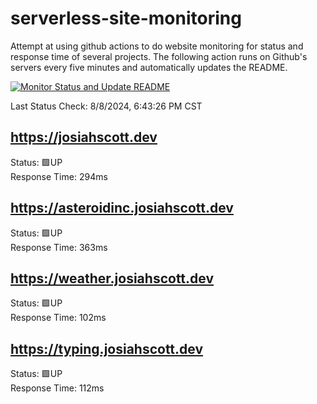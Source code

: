 # serverless-site-monitoring
Attempt at using github actions to do website monitoring for status and response time of several projects. The following action runs on Github's servers every five minutes and automatically updates the README.  

[![Monitor Status and Update README](https://github.com/JosiahSco/serverless-site-monitoring/actions/workflows/monitor.yaml/badge.svg)](https://github.com/JosiahSco/serverless-site-monitoring/actions/workflows/monitor.yaml)

Last Status Check: 8/8/2024, 6:43:26 PM CST

## https://josiahscott.dev
Status: 🟩UP  
Response Time: 294ms

## https://asteroidinc.josiahscott.dev
Status: 🟩UP  
Response Time: 363ms

## https://weather.josiahscott.dev
Status: 🟩UP  
Response Time: 102ms

## https://typing.josiahscott.dev
Status: 🟩UP  
Response Time: 112ms

